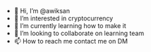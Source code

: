 - 👋 Hi, I’m @awiksan
- 👀 I’m interested in cryptocurrency 
- 🌱 I’m currently learning how to make it
- 💞️ I’m looking to collaborate on learning team
- 📫 How to reach me contact me on DM

<!---
awiksan/awiksan is a ✨ special ✨ repository because its `README.md` (this file) appears on your GitHub profile.
You can click the Preview link to take a look at your changes.
--->
